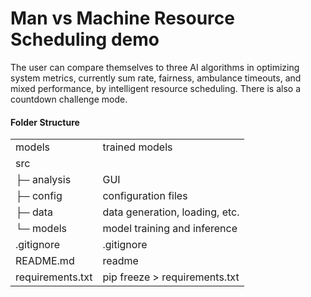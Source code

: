 
# Man vs Machine Resource Scheduling demo

The user can compare themselves to three AI algorithms in optimizing system metrics,
currently sum rate, fairness, ambulance timeouts, and mixed performance, by intelligent resource scheduling.
There is also a countdown challenge mode.

#### Folder Structure

|                  |                                                  |
|------------------|--------------------------------------------------|
| models           | trained models                                   |
| src              |                                                  |
| ├─ analysis      | GUI                                              |
| ├─ config        | configuration files                              |
| ├─ data          | data generation, loading, etc.                   |
| └─ models        | model training and inference                     |
| .gitignore       | .gitignore                                       |
| README.md        | readme                                           |
| requirements.txt | pip freeze > requirements.txt                    |

